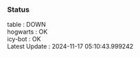 ### Status


table : DOWN  
hogwarts : OK  
icy-bot : OK  
Latest Update : 2024-11-17 05:10:43.999242
